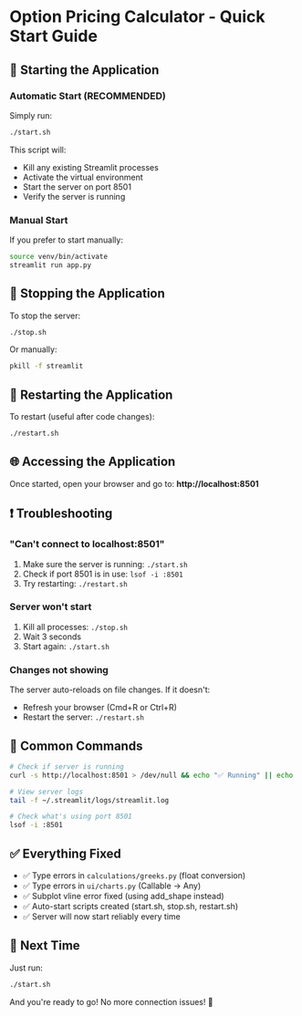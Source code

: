# Option Pricing Calculator - Quick Start Guide

## 🚀 Starting the Application

### Automatic Start (RECOMMENDED)
Simply run:
```bash
./start.sh
```

This script will:
- Kill any existing Streamlit processes
- Activate the virtual environment
- Start the server on port 8501
- Verify the server is running

### Manual Start
If you prefer to start manually:
```bash
source venv/bin/activate
streamlit run app.py
```

## 🛑 Stopping the Application

To stop the server:
```bash
./stop.sh
```

Or manually:
```bash
pkill -f streamlit
```

## 🔄 Restarting the Application

To restart (useful after code changes):
```bash
./restart.sh
```

## 🌐 Accessing the Application

Once started, open your browser and go to:
**http://localhost:8501**

## ❗ Troubleshooting

### "Can't connect to localhost:8501"
1. Make sure the server is running: `./start.sh`
2. Check if port 8501 is in use: `lsof -i :8501`
3. Try restarting: `./restart.sh`

### Server won't start
1. Kill all processes: `./stop.sh`
2. Wait 3 seconds
3. Start again: `./start.sh`

### Changes not showing
The server auto-reloads on file changes. If it doesn't:
- Refresh your browser (Cmd+R or Ctrl+R)
- Restart the server: `./restart.sh`

## 📝 Common Commands

```bash
# Check if server is running
curl -s http://localhost:8501 > /dev/null && echo "✅ Running" || echo "❌ Not running"

# View server logs
tail -f ~/.streamlit/logs/streamlit.log

# Check what's using port 8501
lsof -i :8501
```

## ✅ Everything Fixed

- ✅ Type errors in `calculations/greeks.py` (float conversion)
- ✅ Type errors in `ui/charts.py` (Callable → Any)
- ✅ Subplot vline error fixed (using add_shape instead)
- ✅ Auto-start scripts created (start.sh, stop.sh, restart.sh)
- ✅ Server will now start reliably every time

## 🎯 Next Time

Just run:
```bash
./start.sh
```

And you're ready to go! No more connection issues! 🎉
